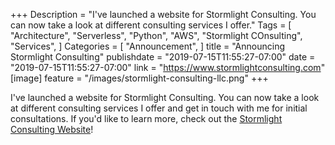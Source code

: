 +++
Description = "I've launched a website for Stormlight Consulting. You can now take a look at different consulting services I offer."
Tags = [
  "Architecture",
  "Serverless",
  "Python",
  "AWS",
  "Stormlight COnsulting",
  "Services",
]
Categories = [
  "Announcement",
]
title = "Announcing Stormlight Consulting"
publishdate = "2019-07-15T11:55:27-07:00"
date = "2019-07-15T11:55:27-07:00"
link = "https://www.stormlightconsulting.com"
[image]
    feature = "/images/stormlight-consulting-llc.png"
+++

I've launched a website for Stormlight Consulting. You can now take a look at different consulting services I offer and get in touch with me for initial consultations. If you'd like to learn more, check out the [Stormlight Consulting Website](https://www.stormlightconsulting.com)!
